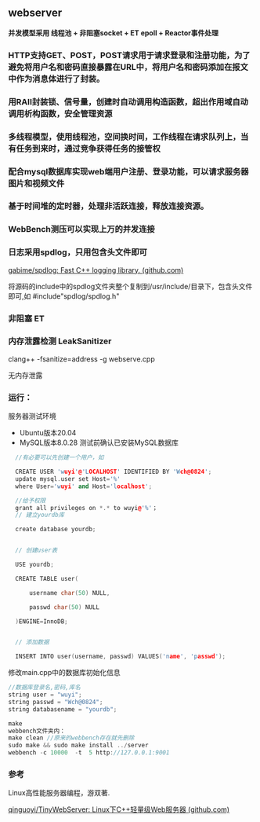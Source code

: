 ## webserver

**并发模型采用 线程池 + 非阻塞socket + ET epoll + Reactor事件处理**

### HTTP支持GET、POST，POST请求用于请求登录和注册功能，为了避免将用户名和密码直接暴露在URL中，将用户名和密码添加在报文中作为消息体进行了封装。

### 用RAII封装锁、信号量，创建时自动调用构造函数，超出作用域自动调用析构函数，安全管理资源

### 多线程模型，使用线程池，空间换时间，工作线程在请求队列上，当有任务到来时，通过竞争获得任务的接管权

### 配合mysql数据库实现web端用户**注册、登录**功能，可以请求服务器**图片和视频文件**

### 基于时间堆的定时器，处理非活跃连接，释放连接资源。

### WebBench测压可以实现**上万的并发连接**

### 日志采用spdlog，只用包含头文件即可

[gabime/spdlog: Fast C++ logging library. (github.com)](https://github.com/gabime/spdlog)

将源码的include中的spdlog文件夹整个复制到/usr/include/目录下，包含头文件即可,如 #include"spdlog/spdlog.h"

### 非阻塞 ET

### 内存泄露检测 LeakSanitizer

clang++ -fsanitize=address -g webserve.cpp

无内存泄露

### 运行：

服务器测试环境

* Ubuntu版本20.04
* MySQL版本8.0.28
  测试前确认已安装MySQL数据库

```C++
  //有必要可以先创建一个用户，如

  CREATE USER 'wuyi'@'LOCALHOST' IDENTIFIED BY 'Wch@0824';
  update mysql.user set Host='%' 
  where User='wuyi' and Host='localhost';

  //给予权限
  grant all privileges on *.* to wuyi@'%'；
  // 建立yourdb库

  create database yourdb;


  // 创建user表

  USE yourdb;

  CREATE TABLE user(

      username char(50) NULL,

      passwd char(50) NULL

  )ENGINE=InnoDB;


  // 添加数据

  INSERT INTO user(username, passwd) VALUES('name', 'passwd');

```

修改main.cpp中的数据库初始化信息

```C++
//数据库登录名,密码,库名
string user = "wuyi";
string passwd = "Wch@0824";
string databasename = "yourdb";

make
webbench文件夹内：
make clean //原来的webbench存在就先删除
sudo make && sudo make install ../server
webbench -c 10000  -t  5 http://127.0.0.1:9001

```

### 参考

Linux高性能服务器编程，游双著.

[qinguoyi/TinyWebServer: Linux下C++轻量级Web服务器 (github.com)](https://github.com/qinguoyi/TinyWebServer)
